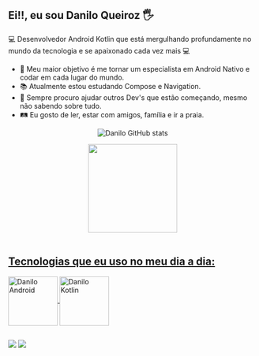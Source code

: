 ## Ei!!, eu sou Danilo Queiroz 🖐️

💻 Desenvolvedor Android Kotlin que está mergulhando profundamente no mundo da tecnologia e se apaixonado cada vez mais 💻

- 🚀 Meu maior objetivo é me tornar um especialista em Android Nativo e codar em cada lugar do mundo.
- 📚 Atualmente estou estudando Compose e Navigation.
- 📌 Sempre procuro ajudar outros Dev's que estão começando, mesmo não sabendo sobre tudo.
- 🛤 Eu gosto de ler, estar com amigos, família e ir a praia. 


<div align="center">

![Danilo GitHub stats](https://github-readme-stats.vercel.app/api?username=daniloqueirooz&show_icons=true&theme=dark)
  <a href="https://github.com/daniloqueirooz">

  <img height="180em" src="https://github-readme-stats.vercel.app/api/top-langs/?username=daniloqueirooz&layout=compact&langs_count=7&theme=dark"/>
</div>
<div style="display: inline_block"><br>

## Tecnologias que eu uso no meu dia a dia:
  
   <img align="center" alt="Danilo Android" height="100" width="100" src="https://cdn.jsdelivr.net/gh/devicons/devicon/icons/android/android-original-wordmark.svg">
   <img align="center" alt="Danilo Kotlin" height="100" width="100" src="https://cdn.jsdelivr.net/gh/devicons/devicon/icons/kotlin/kotlin-original-wordmark.svg">
  

          
 ##
</div>   
          
<div> 
  <a href = "mailto:danilodequeirozq@gmail.com"><img src="https://img.shields.io/badge/-Gmail-%23333?style=for-the-badge&logo=gmail&logoColor=white" target="_blank"></a>
  <a href="https://www.linkedin.com/in/daniloqueirozp/" target="_blank"><img src="https://img.shields.io/badge/-LinkedIn-%230077B5?style=for-the-badge&logo=linkedin&logoColor=white" target="_blank"></a> 
 
 
</div>
